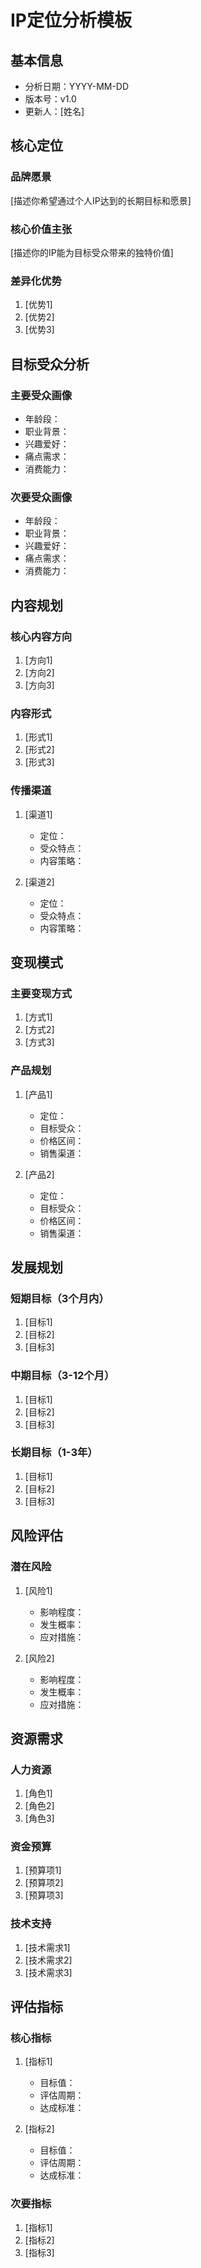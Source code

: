 # IP定位分析模板

## 基本信息

- 分析日期：YYYY-MM-DD
- 版本号：v1.0
- 更新人：[姓名]

## 核心定位

### 品牌愿景
[描述你希望通过个人IP达到的长期目标和愿景]

### 核心价值主张
[描述你的IP能为目标受众带来的独特价值]

### 差异化优势
1. [优势1]
2. [优势2]
3. [优势3]

## 目标受众分析

### 主要受众画像
- 年龄段：
- 职业背景：
- 兴趣爱好：
- 痛点需求：
- 消费能力：

### 次要受众画像
- 年龄段：
- 职业背景：
- 兴趣爱好：
- 痛点需求：
- 消费能力：

## 内容规划

### 核心内容方向
1. [方向1]
2. [方向2]
3. [方向3]

### 内容形式
1. [形式1]
2. [形式2]
3. [形式3]

### 传播渠道
1. [渠道1]
   - 定位：
   - 受众特点：
   - 内容策略：

2. [渠道2]
   - 定位：
   - 受众特点：
   - 内容策略：

## 变现模式

### 主要变现方式
1. [方式1]
2. [方式2]
3. [方式3]

### 产品规划
1. [产品1]
   - 定位：
   - 目标受众：
   - 价格区间：
   - 销售渠道：

2. [产品2]
   - 定位：
   - 目标受众：
   - 价格区间：
   - 销售渠道：

## 发展规划

### 短期目标（3个月内）
1. [目标1]
2. [目标2]
3. [目标3]

### 中期目标（3-12个月）
1. [目标1]
2. [目标2]
3. [目标3]

### 长期目标（1-3年）
1. [目标1]
2. [目标2]
3. [目标3]

## 风险评估

### 潜在风险
1. [风险1]
   - 影响程度：
   - 发生概率：
   - 应对措施：

2. [风险2]
   - 影响程度：
   - 发生概率：
   - 应对措施：

## 资源需求

### 人力资源
1. [角色1]
2. [角色2]
3. [角色3]

### 资金预算
1. [预算项1]
2. [预算项2]
3. [预算项3]

### 技术支持
1. [技术需求1]
2. [技术需求2]
3. [技术需求3]

## 评估指标

### 核心指标
1. [指标1]
   - 目标值：
   - 评估周期：
   - 达成标准：

2. [指标2]
   - 目标值：
   - 评估周期：
   - 达成标准：

### 次要指标
1. [指标1]
2. [指标2]
3. [指标3] 